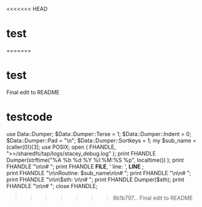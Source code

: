 <<<<<<< HEAD
# test
=======
# test
Final edit to README

# testcode
 use Data::Dumper;
 $Data::Dumper::Terse  = 1;
 $Data::Dumper::Indent = 0;
 $Data::Dumper::Pad = "\n";
 $Data::Dumper::Sortkeys = 1;
 my $sub_name = (caller(0))[3];
 use POSIX;
 open ( FHANDLE, ">>/sharedfs/tap/logs/stacey_debug.log" );
 print FHANDLE Dumper(strftime("%A %b %d %Y %I:%M:%S %p", localtime()) );
 print FHANDLE "\n\n# ";
 print FHANDLE __FILE__, '   line: ', __LINE__ ;                         
 print FHANDLE "\n\nRoutine: $sub_name\n\n# ";
 print FHANDLE "\n\n# ";
 print FHANDLE "\n\n\$sth: \n\n# ";
 print FHANDLE Dumper($sth);
 print FHANDLE "\n\n# ";
 close FHANDLE;               
>>>>>>> 8b1b797... Final edit to README
